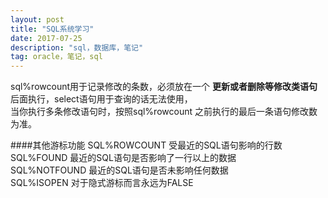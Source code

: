 ```yaml
---
layout: post
title: "SQL系统学习"
date: 2017-07-25 
description: "sql，数据库，笔记"
tag: oracle，笔记，sql
---  
```


sql%rowcount用于记录修改的条数，必须放在一个 **更新或者删除等修改类语句**后面执行，select语句用于查询的话无法使用，  
当你执行多条修改语句时，按照sql%rowcount 之前执行的最后一条语句修改数为准。


####其他游标功能
SQL%ROWCOUNT 受最近的SQL语句影响的行数  
SQL%FOUND 最近的SQL语句是否影响了一行以上的数据  
SQL%NOTFOUND 最近的SQL语句是否未影响任何数据  
SQL%ISOPEN 对于隐式游标而言永远为FALSE  







